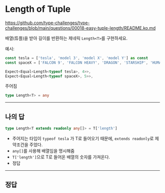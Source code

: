 # Length of Tuple

https://github.com/type-challenges/type-challenges/blob/main/questions/00018-easy-tuple-length/README.ko.md

배열(튜플)을 받아 길이를 반환하는 제네릭 `Length<T>`를 구현하세요.

예시:

```ts
const tesla = ['tesla', 'model 3', 'model X', 'model Y'] as const
const spaceX = ['FALCON 9', 'FALCON HEAVY', 'DRAGON', 'STARSHIP', 'HUMAN SPACEFLIGHT'] as const

Expect<Equal<Length<typeof tesla>, 4>>,
Expect<Equal<Length<typeof spaceX>, 5>>,
```

주어짐

```ts
type Length<T> = any
```

---

## 나의 답

```ts
type Length<T extends readonly any[]> = T['length']
```

- 주어지는 타입이 `typeof tesla` 가 T로 들어오기 때문에, `extends readonly`로 제약조건을 주었다.
- `any[]`를 사용해 배열임을 명시해줌
- `T['length']`으로 T로 들어온 배열의 숫자를 가져온다.
- 정답

---

## 정답

```ts

```
